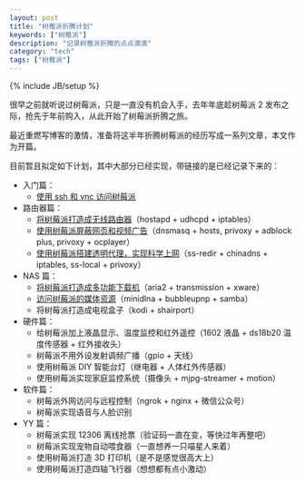 ```yaml
---
layout: post
title: "树莓派折腾计划"
keywords: ["树莓派"]
description: "记录树莓派折腾的点点滴滴"
category: "tech"
tags: ["树莓派"]
---
```

{% include JB/setup %}

很早之前就听说过树莓派，只是一直没有机会入手，去年年底趁树莓派 2 发布之际，抢先于年前购入，从此开始了树莓派折腾之旅。

最近重燃写博客的激情，准备将这半年折腾树莓派的经历写成一系列文章，本文作为开篇。

目前暂且拟定如下计划，其中大部分已经实现，带链接的是已经记录下来的：

* 入门篇：
    * [使用 ssh 和 vnc 访问树莓派](/tech/access-raspberry-pi-via-ssh-and-vnc.html)
* 路由器篇：
    * [将树莓派打造成无线路由器](/tech/turn-raspberry-pi-into-a-router.html)（hostapd + udhcpd + iptables）
    * [使用树莓派屏蔽网页和视频广告](/tech/raspberry-pi-ad-block.html)（dnsmasq + hosts, privoxy + adblock plus, privoxy + ocplayer）
    * [使用树莓派搭建透明代理，实现科学上网](/tech/raspberry-pi-transparent-proxy.html)（ss-redir + chinadns + iptables, ss-local + privoxy）
* NAS 篇：
    * [将树莓派打造成多功能下载机](/tech/turn-raspberry-pi-into-a-downloader.html)（aria2 + transmission + xware）
    * [访问树莓派的媒体资源](/tech/access-media-resource-on-raspberry-pi.html)（minidlna + bubbleupnp + samba）
    * 将树莓派打造成电视盒子（kodi + shairport）
* 硬件篇：
    * 给树莓派加上液晶显示、温度监控和红外遥控（1602 液晶 + ds18b20 温度传感器 + 红外接收头）
    * 树莓派不用外设发射调频广播（gpio + 天线）
    * 使用树莓派 DIY 智能台灯（继电器 + 人体红外传感器）
    * 使用树莓派实现家庭监控系统（摄像头 + mjpg-streamer + motion）
* 软件篇：
    * 树莓派外网访问与远程控制（ngrok + nginx + 微信公众号）
    * 树莓派实现语音与人脸识别
* YY 篇：
    * 树莓派实现 12306 离线抢票（验证码一直在变，等快过年再整吧）
    * 树莓派实现宠物自动喂食器（一直想养一只喵星人来着）
    * 使用树莓派打造 3D 打印机（是不是感觉很高大上）
    * 使用树莓派打造四轴飞行器（想想都有点小激动）
